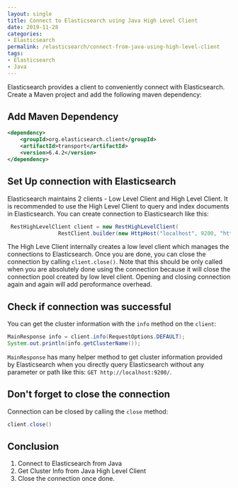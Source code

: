 ```yaml
---
layout: single
title: Connect to Elasticsearch using Java High Level Client
date: 2019-11-28
categories:
- Elasticsearch
permalink: /elasticsearch/connect-from-java-using-high-level-client
tags:
- Elasticsearch
- Java
---
```


Elasticsearch provides a client to conveniently connect with Elasticsearch. Create a Maven project and add the following maven dependency:

## Add Maven Dependency
```xml
<dependency>
    <groupId>org.elasticsearch.client</groupId>
    <artifactId>transport</artifactId>
    <version>6.4.2</version>
</dependency>
```

## Set Up connection with Elasticsearch
Elasticsearch maintains 2 clients - Low Level Client and High Level Client. It is recommended to use the High Level Client to query and index documents in Elasticsearch. You can create connection to Elasticsearch like this:
```java
 RestHighLevelClient client = new RestHighLevelClient(
                RestClient.builder(new HttpHost("localhost", 9200, "http")));
```
The High Leve Client internally creates a low level client which manages the connections to Elasticsearch. Once you are done, you can close the connection by calling `client.close()`. Note that this should be only called when you are absolutely done using the connection because it will close the connection pool created by low level client. Opening and closing connection again and again will add peroformance overhead.

## Check if connection was successful
You can get the cluster information with the `info` method on the `client`:
```java
MainResponse info = client.info(RequestOptions.DEFAULT);
System.out.println(info.getClusterName());
```
`MainResponse` has many helper method to get cluster information provided by Elasticsearch when you directly query Elasticsearch without any parameter or path like this: `GET http://localhost:9200/`.


## Don't forget to close the connection
Connection can be closed by calling the `close` method:
```java
client.close()
```

## Conclusion
1. Connect to Elasticsearch from Java
2. Get Cluster Info from Java High Level Client
3. Close the connection once done.